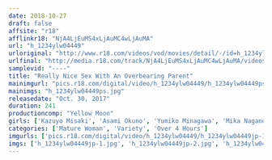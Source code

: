 ```yaml
---
date: 2018-10-27
draft: false
affsite: "r18"
afflinkr18: "NjA4LjEuMS4xLjAuMC4wLjAuMA"
url: "h_1234ylw04449"
urloriginal: "http://www.r18.com/videos/vod/movies/detail/-/id=h_1234ylw04449"
urlfinal: "http://media.r18.com/track/NjA4LjEuMS4xLjAuMC4wLjAuMA/videos/vod/movies/detail/-/id=h_1234ylw04449"
samplevid: "----"
title: "Really Nice Sex With An Overbearing Parent"
mainimgurl: "pics.r18.com/digital/video/h_1234ylw04449/h_1234ylw04449ps.jpg"
mainimgs: "h_1234ylw04449ps.jpg"
releasedate: "Oct. 30, 2017"
duration: 241
productioncomp: "Yellow Moon"
girls: ['Kazuyo Misaki', 'Asami Okuno', 'Yumiko Minagawa', 'Mika Nagano', 'Noriko Uchida', 'Yukari Kohzai', 'Natsuko Iwashita', 'Shizuko Ouchi']
categories: ['Mature Woman', 'Variety', 'Over 4 Hours']
imgurls: ['pics.r18.com/digital/video/h_1234ylw04449/h_1234ylw04449jp-1.jpg', 'pics.r18.com/digital/video/h_1234ylw04449/h_1234ylw04449jp-2.jpg', 'pics.r18.com/digital/video/h_1234ylw04449/h_1234ylw04449jp-3.jpg', 'pics.r18.com/digital/video/h_1234ylw04449/h_1234ylw04449jp-4.jpg', 'pics.r18.com/digital/video/h_1234ylw04449/h_1234ylw04449jp-5.jpg', 'pics.r18.com/digital/video/h_1234ylw04449/h_1234ylw04449jp-6.jpg', 'pics.r18.com/digital/video/h_1234ylw04449/h_1234ylw04449jp-7.jpg', 'pics.r18.com/digital/video/h_1234ylw04449/h_1234ylw04449jp-8.jpg', 'pics.r18.com/digital/video/h_1234ylw04449/h_1234ylw04449jp-9.jpg', 'pics.r18.com/digital/video/h_1234ylw04449/h_1234ylw04449jp-10.jpg', 'pics.r18.com/digital/video/h_1234ylw04449/h_1234ylw04449jp-11.jpg', 'pics.r18.com/digital/video/h_1234ylw04449/h_1234ylw04449jp-12.jpg', 'pics.r18.com/digital/video/h_1234ylw04449/h_1234ylw04449jp-13.jpg', 'pics.r18.com/digital/video/h_1234ylw04449/h_1234ylw04449jp-14.jpg', 'pics.r18.com/digital/video/h_1234ylw04449/h_1234ylw04449jp-15.jpg', 'pics.r18.com/digital/video/h_1234ylw04449/h_1234ylw04449jp-16.jpg', 'pics.r18.com/digital/video/h_1234ylw04449/h_1234ylw04449jp-17.jpg', 'pics.r18.com/digital/video/h_1234ylw04449/h_1234ylw04449jp-18.jpg', 'pics.r18.com/digital/video/h_1234ylw04449/h_1234ylw04449jp-19.jpg', 'pics.r18.com/digital/video/h_1234ylw04449/h_1234ylw04449jp-20.jpg']
imgs: ['h_1234ylw04449jp-1.jpg', 'h_1234ylw04449jp-2.jpg', 'h_1234ylw04449jp-3.jpg', 'h_1234ylw04449jp-4.jpg', 'h_1234ylw04449jp-5.jpg', 'h_1234ylw04449jp-6.jpg', 'h_1234ylw04449jp-7.jpg', 'h_1234ylw04449jp-8.jpg', 'h_1234ylw04449jp-9.jpg', 'h_1234ylw04449jp-10.jpg', 'h_1234ylw04449jp-11.jpg', 'h_1234ylw04449jp-12.jpg', 'h_1234ylw04449jp-13.jpg', 'h_1234ylw04449jp-14.jpg', 'h_1234ylw04449jp-15.jpg', 'h_1234ylw04449jp-16.jpg', 'h_1234ylw04449jp-17.jpg', 'h_1234ylw04449jp-18.jpg', 'h_1234ylw04449jp-19.jpg', 'h_1234ylw04449jp-20.jpg']
---
```

